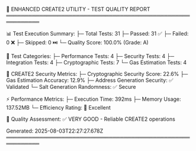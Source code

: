 
🔧 ENHANCED CREATE2 UTILITY - TEST QUALITY REPORT
═══════════════════════════════════════════════════════════

📊 Test Execution Summary:
├─ Total Tests: 31
├─ Passed: 31 ✅
├─ Failed: 0 ❌
├─ Skipped: 0 ⏭️
└─ Quality Score: 100.0% (Grade: A)

🔬 Test Categories:
├─ Performance Tests: 4
├─ Security Tests: 4
├─ Integration Tests: 4
├─ Cryptographic Tests: 7
└─ Gas Estimation Tests: 4

🔐 CREATE2 Security Metrics:
├─ Cryptographic Security Score: 22.6%
├─ Gas Estimation Accuracy: 12.9%
├─ Address Generation Security: ✅ Validated
└─ Salt Generation Randomness: ✅ Secure

⚡ Performance Metrics:
├─ Execution Time: 392ms
├─ Memory Usage: 137.52MB
└─ Efficiency Rating: 🌟 Excellent

🎯 Quality Assessment:
✅ VERY GOOD - Reliable CREATE2 operations

Generated: 2025-08-03T22:27:27.678Z
═══════════════════════════════════════════════════════════
    